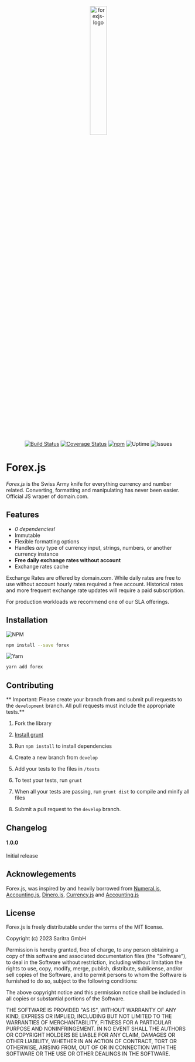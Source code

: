 


<div align="center" markdown="1">

<img alt="forexjs-logo" src="https://user-images.githubusercontent.com/6472013/214856738-ca602673-14dc-4c53-9a2d-77767c17e325.png" width="30%">

[![Build Status](https://github.com/saritragmbh/forex.js/actions/workflows/ci.yml/badge.svg)](https://github.com/saritragmbh/forex.js/actions/workflows/ci.yml)
[![Coverage Status](https://coveralls.io/repos/saritragmbh/currency.js/badge.svg?branch=master&service=github)](https://coveralls.io/github/saritragmbh/forex.js?branch=master)
[![npm](https://img.shields.io/npm/v/forex.svg?style=flat)](https://www.npmjs.com/package/forex)
![Uptime](https://img.shields.io/badge/uptime-100%25-22c55e)
![Issues](https://img.shields.io/badge/issues-0-22c55e)

</div>

# **Forex.js**
*Forex.js* is the Swiss Army knife for everything currency and number related. Converting, formatting and manipulating has never been easier. Official JS wraper of domain.com.



## Features

* *0 dependencies!*
* Immutable
* Flexible formatting options
* Handles *any* type of currency input, strings, numbers, or another currency instance
* **Free daily exchange rates without account**
* Exchange rates cache 

Exchange Rates are offered by domain.com. While daily rates are free to use without account hourly rates required a free account. Historical rates and more frequent exchange rate updates will require a paid subscription.

For production workloads we recommend one of our SLA offerings.

## Installation

![NPM](https://img.shields.io/badge/NPM-%23000000.svg?style=for-the-badge&logo=npm&logoColor=white)
```sh
npm install --save forex
```

![Yarn](https://img.shields.io/badge/yarn-%232C8EBB.svg?style=for-the-badge&logo=yarn&logoColor=white)

```sh
yarn add forex
```

## Contributing

** Important: Please create your branch from and submit pull requests to the `development` branch.  All pull requests must include the appropriate tests.**

1. Fork the library

2. [Install grunt](http://gruntjs.com/getting-started#installing-the-cli)

3. Run `npm install` to install dependencies

4. Create a new branch from `develop`

5. Add your tests to the files in `/tests`

6. To test your tests, run `grunt`

7. When all your tests are passing, run `grunt dist` to compile and minify all files

8. Submit a pull request to the `develop` branch.


## Changelog

#### 1.0.0

Initial release


## Acknowlegements

Forex.js, was inspired by and heavily borrowed from [Numeral.js](https://github.com/adamwdraper/Numeral-js), [Accounting.js](http://openexchangerates.github.io/accounting.js/), [Dinero.js](https://github.com/dinerojs/dinero.js), [Currency.js](https://github.com/scurker/currency.js) and [Accounting.js](https://github.com/scurker/currency.js)

## License

Forex.js is freely distributable under the terms of the MIT license.

Copyright (c) 2023 Saritra GmbH

Permission is hereby granted, free of charge, to any person obtaining a copy of this software and associated documentation
files (the "Software"), to deal in the Software without restriction, including without limitation the rights to use,
copy, modify, merge, publish, distribute, sublicense, and/or sell copies of the Software, and to permit persons to whom the Software is furnished to do so, subject to the following conditions:

The above copyright notice and this permission notice shall be included in all copies or substantial portions of the Software.

THE SOFTWARE IS PROVIDED "AS IS", WITHOUT WARRANTY OF ANY KIND, EXPRESS OR IMPLIED, INCLUDING BUT NOT LIMITED TO THE WARRANTIES OF MERCHANTABILITY, FITNESS FOR A PARTICULAR PURPOSE AND NONINFRINGEMENT. IN NO EVENT SHALL THE AUTHORS OR COPYRIGHT HOLDERS BE LIABLE FOR ANY CLAIM, DAMAGES OR OTHER LIABILITY, WHETHER IN AN ACTION OF CONTRACT, TORT OR OTHERWISE, ARISING FROM, OUT OF OR IN CONNECTION WITH THE SOFTWARE OR THE USE OR OTHER DEALINGS IN THE SOFTWARE.
